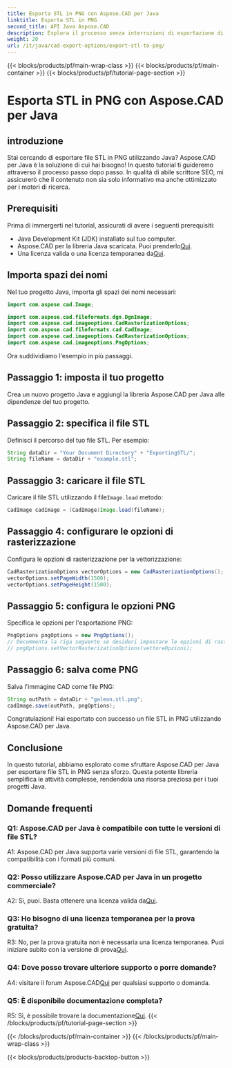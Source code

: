 ```yaml
---
title: Esporta STL in PNG con Aspose.CAD per Java
linktitle: Esporta STL in PNG
second_title: API Java Aspose.CAD
description: Esplora il processo senza interruzioni di esportazione di file STL in PNG in Java con Aspose.CAD. Semplifica il tuo flusso di lavoro e migliora i tuoi progetti Java senza sforzo.
weight: 20
url: /it/java/cad-export-options/export-stl-to-png/
---
```


{{< blocks/products/pf/main-wrap-class >}}
{{< blocks/products/pf/main-container >}}
{{< blocks/products/pf/tutorial-page-section >}}

# Esporta STL in PNG con Aspose.CAD per Java

## introduzione

Stai cercando di esportare file STL in PNG utilizzando Java? Aspose.CAD per Java è la soluzione di cui hai bisogno! In questo tutorial ti guideremo attraverso il processo passo dopo passo. In qualità di abile scrittore SEO, mi assicurerò che il contenuto non sia solo informativo ma anche ottimizzato per i motori di ricerca.

## Prerequisiti

Prima di immergerti nel tutorial, assicurati di avere i seguenti prerequisiti:

- Java Development Kit (JDK) installato sul tuo computer.
-  Aspose.CAD per la libreria Java scaricata. Puoi prenderlo[Qui](https://releases.aspose.com/cad/java/).
-  Una licenza valida o una licenza temporanea da[Qui](https://purchase.aspose.com/temporary-license/).

## Importa spazi dei nomi

Nel tuo progetto Java, importa gli spazi dei nomi necessari:

```java
import com.aspose.cad.Image;

import com.aspose.cad.fileformats.dgn.DgnImage;
import com.aspose.cad.imageoptions.CadRasterizationOptions;
import com.aspose.cad.fileformats.cad.CadImage;
import com.aspose.cad.imageoptions.CadRasterizationOptions;
import com.aspose.cad.imageoptions.PngOptions;
```

Ora suddividiamo l'esempio in più passaggi.

## Passaggio 1: imposta il tuo progetto

Crea un nuovo progetto Java e aggiungi la libreria Aspose.CAD per Java alle dipendenze del tuo progetto.

## Passaggio 2: specifica il file STL

Definisci il percorso del tuo file STL. Per esempio:

```java
String dataDir = "Your Document Directory" + "ExportingSTL/";
String fileName = dataDir + "example.stl";
```

## Passaggio 3: caricare il file STL

 Caricare il file STL utilizzando il file`Image.load` metodo:

```java
CadImage cadImage = (CadImage)Image.load(fileName);
```

## Passaggio 4: configurare le opzioni di rasterizzazione

Configura le opzioni di rasterizzazione per la vettorizzazione:

```java
CadRasterizationOptions vectorOptions = new CadRasterizationOptions();
vectorOptions.setPageWidth(1500);
vectorOptions.setPageHeight(1500);
```

## Passaggio 5: configura le opzioni PNG

Specifica le opzioni per l'esportazione PNG:

```java
PngOptions pngOptions = new PngOptions();
// Decommenta la riga seguente se desideri impostare le opzioni di rasterizzazione vettoriale
// pngOptions.setVectorRasterizationOptions(vettoreOpzioni);
```

## Passaggio 6: salva come PNG

Salva l'immagine CAD come file PNG:

```java
String outPath = dataDir + "galeon.stl.png";
cadImage.save(outPath, pngOptions);
```

Congratulazioni! Hai esportato con successo un file STL in PNG utilizzando Aspose.CAD per Java.

## Conclusione

In questo tutorial, abbiamo esplorato come sfruttare Aspose.CAD per Java per esportare file STL in PNG senza sforzo. Questa potente libreria semplifica le attività complesse, rendendola una risorsa preziosa per i tuoi progetti Java.

## Domande frequenti

### Q1: Aspose.CAD per Java è compatibile con tutte le versioni di file STL?

A1: Aspose.CAD per Java supporta varie versioni di file STL, garantendo la compatibilità con i formati più comuni.

### Q2: Posso utilizzare Aspose.CAD per Java in un progetto commerciale?

 A2: Sì, puoi. Basta ottenere una licenza valida da[Qui](https://purchase.aspose.com/buy).

### Q3: Ho bisogno di una licenza temporanea per la prova gratuita?

 R3: No, per la prova gratuita non è necessaria una licenza temporanea. Puoi iniziare subito con la versione di prova[Qui](https://releases.aspose.com/).

### Q4: Dove posso trovare ulteriore supporto o porre domande?

 A4: visitare il forum Aspose.CAD[Qui](https://forum.aspose.com/c/cad/19) per qualsiasi supporto o domanda.

### Q5: È disponibile documentazione completa?

 R5: Sì, è possibile trovare la documentazione[Qui](https://reference.aspose.com/cad/java/).
{{< /blocks/products/pf/tutorial-page-section >}}

{{< /blocks/products/pf/main-container >}}
{{< /blocks/products/pf/main-wrap-class >}}

{{< blocks/products/products-backtop-button >}}
